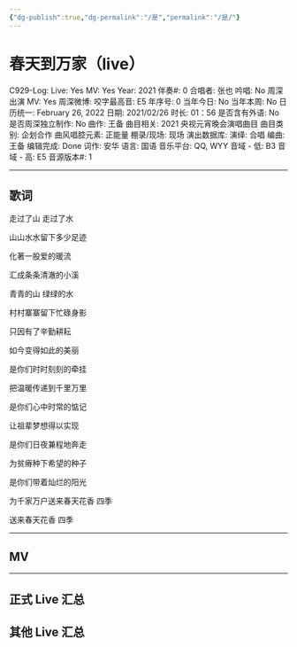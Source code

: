 ```yaml
---
{"dg-publish":true,"dg-permalink":"/是","permalink":"/是/"}
---
```



# 春天到万家（live）

C929-Log:
Live: Yes
MV: Yes
Year: 2021
伴奏#: 0
合唱者: 张也
吟唱: No
周深出演 MV: Yes
周深微博:
咬字最高音: E5
年序号: 0
当年今日: No
当年本周: No
日历统一: February 26, 2022
日期: 2021/02/26
时长: 01：56
是否含有外语: No
是否周深独立制作: No
曲作: 王备
曲目相关: 2021 央视元宵晚会演唱曲目
曲目类别: 企划合作
曲风唱腔元素: 正能量
棚录/现场: 现场
演出数据库:
演绎: 合唱
编曲: 王备
编辑完成: Done
词作: 安华
语言: 国语
音乐平台: QQ, WYY
音域 - 低: B3
音域 - 高: E5
音源版本#: 1

---

## 歌词

走过了山 走过了水

山山水水留下多少足迹

化著一股爱的暖流

汇成条条清澈的小溪

青青的山 绿绿的水

村村寨寨留下忙碌身影

只因有了辛勤耕耘

如今变得如此的美丽

是你们时时刻刻的牵挂

把温暖传递到千里万里

是你们心中时常的惦记

让祖辈梦想得以实现

是你们日夜兼程地奔走

为贫瘠种下希望的种子

是你们带着灿烂的阳光

为千家万户送来春天花香 四季

送来春天花香 四季

---

## MV

---

## 正式 Live 汇总

## 其他 Live 汇总
